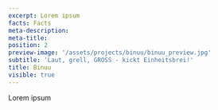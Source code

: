 ```yaml
---
excerpt: Lorem ipsum
facts: Facts
meta-description:
meta-title:
position: 2
preview-image: '/assets/projects/binuu/binuu_preview.jpg'
subtitle: 'Laut, grell, GROSS - kickt Einheitsbrei!'
title: Binuu
visible: true
---
```


Lorem ipsum
